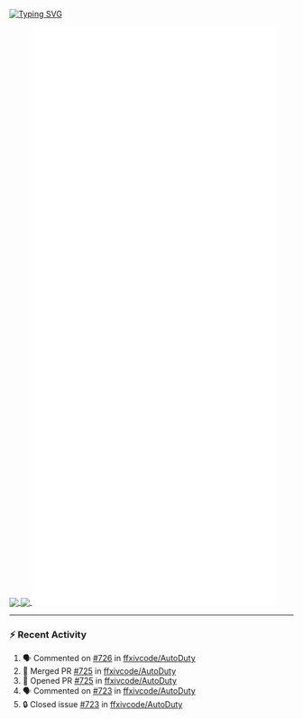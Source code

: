 [![Typing SVG](https://readme-typing-svg.demolab.com?font=Fira+Code&duration=1000&pause=1000&multiline=true&repeat=false&width=435&lines=Simon+Latusek+%7C+Gameplay+Engineer)](https://git.io/typing-svg)

<a href="https://github.com/anuraghazra/github-readme-stats">
  <img height=200 align="center" src="https://github-readme-stats.vercel.app/api?username=erdelf&theme=radical" />
</a>
<a href="https://github.com/anuraghazra/convoychat">
  <img height=200 align="center" src="https://streak-stats.demolab.com?user=erdelf&theme=radical&mode=weekly" />
</a>

<picture>
  <img src="/github-metrics.svg" alt="Metrics">
</picture>

---

### :zap: Recent Activity
<!--START_SECTION:activity-->
1. 🗣 Commented on [#726](https://github.com/ffxivcode/AutoDuty/issues/726#issuecomment-2566728748) in [ffxivcode/AutoDuty](https://github.com/ffxivcode/AutoDuty)
2. 🎉 Merged PR [#725](https://github.com/ffxivcode/AutoDuty/pull/725) in [ffxivcode/AutoDuty](https://github.com/ffxivcode/AutoDuty)
3. 💪 Opened PR [#725](https://github.com/ffxivcode/AutoDuty/pull/725) in [ffxivcode/AutoDuty](https://github.com/ffxivcode/AutoDuty)
4. 🗣 Commented on [#723](https://github.com/ffxivcode/AutoDuty/issues/723#issuecomment-2566618438) in [ffxivcode/AutoDuty](https://github.com/ffxivcode/AutoDuty)
5. 🔒 Closed issue [#723](https://github.com/ffxivcode/AutoDuty/issues/723) in [ffxivcode/AutoDuty](https://github.com/ffxivcode/AutoDuty)
<!--END_SECTION:activity-->

<!--
**erdelf/erdelf** is a ✨ _special_ ✨ repository because its `README.md` (this file) appears on your GitHub profile.

Here are some ideas to get you started:

- 🔭 I’m currently working on ...
- 🌱 I’m currently learning ...
- 👯 I’m looking to collaborate on ...
- 🤔 I’m looking for help with ...
- 💬 Ask me about ...
- 📫 How to reach me: ...
- 😄 Pronouns: ...
- ⚡ Fun fact: ...
-->
